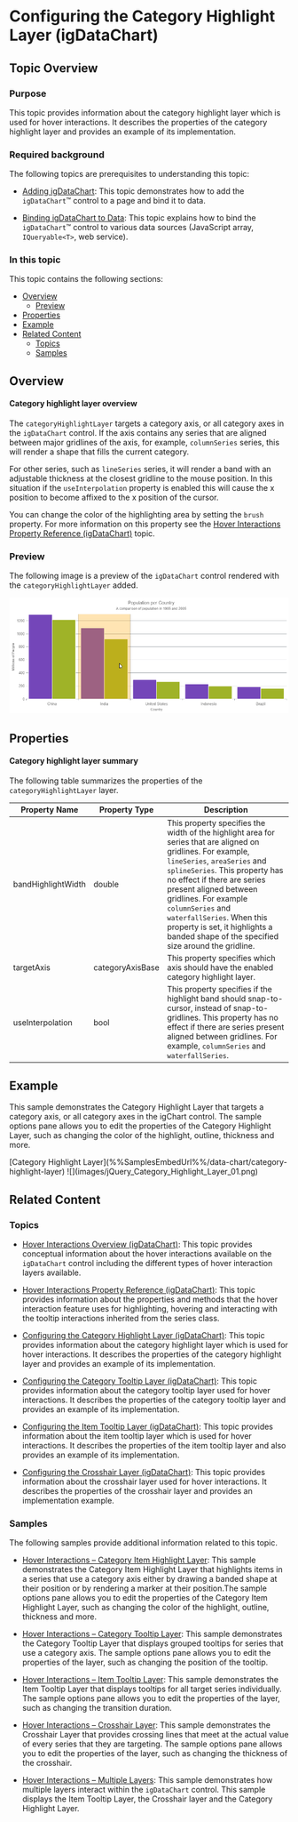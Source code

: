 ﻿<!--
|metadata|
{
    "fileName": "hoverinteractions-category-highlight-layer",
    "controlName": "",
    "tags": []
}
|metadata|
-->

# Configuring the Category Highlight Layer (igDataChart)

## Topic Overview

### Purpose

This topic provides information about the category highlight layer which is used for hover interactions. It describes the properties of the category highlight layer and provides an example of its implementation.

### Required background

The following topics are prerequisites to understanding this topic:

- [Adding igDataChart](igDataChart-Adding.html): This topic demonstrates how to add the `igDataChart`™ control to a page and bind it to data.

- [Binding igDataChart to Data](igDataChart-DataBinding.html): This topic explains how to bind the `igDataChart`™ control to various data sources (JavaScript array, `IQueryable<T>`, web service).



### In this topic

This topic contains the following sections:

-   [Overview](#overview)
	-   [Preview](#preview)
-   [Properties](#properties)
-   [Example](#example)
-   [Related Content](#related-content)
    -   [Topics](#topics)
    -   [Samples](#samples)



## <a id="overview"></a> Overview

#### Category highlight layer overview

The `categoryHighlightLayer` targets a category axis, or all category axes in the `igDataChart` control. If the axis contains any series that are aligned between major gridlines of the axis, for example, `columnSeries` series, this will render a shape that fills the current category.

For other series, such as `lineSeries` series, it will render a band with an adjustable thickness at the closest gridline to the mouse position. In this situation if the `useInterpolation` property is enabled this will cause the x position to become affixed to the x position of the cursor.

You can change the color of the highlighting area by setting the `brush` property. For more information on this property see the [Hover Interactions Property Reference (igDataChart)](HoverInteractions-Common-Properties.html) topic.

### <a id="preview"></a> Preview

The following image is a preview of the `igDataChart` control rendered with the `categoryHighlightLayer` added.

![](images/jQuery_Category_Highlight_Layer_01.png)



## <a id="properties"></a> Properties

#### Category highlight layer summary

The following table summarizes the properties of the `categoryHighlightLayer` layer.

Property Name | Property Type | Description
---|---|---
bandHighlightWidth | double | This property specifies the width of the highlight area for series that are aligned on gridlines. For example, `lineSeries`, `areaSeries` and `splineSeries`. This property has no effect if there are series present aligned between gridlines. For example `columnSeries` and `waterfallSeries`. When this property is set, it highlights a banded shape of the specified size around the gridline.
targetAxis | categoryAxisBase | This property specifies which axis should have the enabled category highlight  layer.
useInterpolation | bool | This property specifies if the highlight band should snap-to-cursor, instead of snap-to-gridlines. This property has no effect if there are series present aligned between gridlines. For example,  `columnSeries` and `waterfallSeries`.


## <a id="example"></a> Example

This sample demonstrates the Category Highlight Layer that targets a category axis, or all category axes in the igChart control.
The sample options pane allows you to edit the properties of the Category Highlight Layer, such as changing the color of the highlight, outline, thickness and more.

<div class="embed-sample">
   [Category Highlight Layer](%%SamplesEmbedUrl%%/data-chart/category-highlight-layer)
   ![](images/jQuery_Category_Highlight_Layer_01.png)
</div>

## <a id="related-content"></a>Related Content

### <a id="topics"></a>Topics

- [Hover Interactions Overview (igDataChart)](HoverInteractions-Hover-Interactions-Overview.html): This topic provides conceptual information about the hover interactions available on the `igDataChart` control including the different types of hover interaction layers available.

- [Hover Interactions Property Reference (igDataChart)](HoverInteractions-Common-Properties.html): This topic provides information about the properties and methods that the hover interaction feature uses for highlighting, hovering and interacting with the tooltip interactions inherited from the series class.

- [Configuring the Category Highlight Layer (igDataChart)](HoverInteractions-Category-Item-Highlight-Layer.html): This topic provides information about the category highlight layer which is used for hover interactions. It describes the properties of the category highlight layer and provides an example of its implementation.

- [Configuring the Category Tooltip Layer (igDataChart)](HoverInteractions-Category-Tooltip-Layer.html): This topic provides information about the category tooltip layer used for hover interactions. It describes the properties of the category tooltip layer and provides an example of its implementation.

- [Configuring the Item Tooltip Layer (igDataChart)](HoverInteractions-Item-Tooltip-Layer.html): This topic provides information about the item tooltip layer which is used for hover interactions. It describes the properties of the item tooltip layer and also provides an example of its implementation.

- [Configuring the Crosshair Layer (igDataChart)](HoverInteractions-Crosshair-Layer.html): This topic provides information about the crosshair layer used for hover interactions. It describes the properties of the crosshair layer and provides an implementation example.

### <a id="samples"></a>Samples

The following samples provide additional information related to this topic.

- [Hover Interactions – Category Item Highlight Layer](HoverInteractions-Category-Item-Highlight-Layer.html#example): This sample demonstrates the Category Item Highlight Layer that highlights items in a series that use a category axis either by drawing a banded shape at their position or by rendering a marker at their position.The sample options pane allows you to edit the properties of the Category Item Highlight Layer, such as changing the color of the highlight, outline, thickness and more.

- [Hover Interactions – Category Tooltip Layer](HoverInteractions-Category-Tooltip-Layer.html#example): This sample demonstrates the Category Tooltip Layer that displays grouped tooltips for series that use a category axis. The sample options pane allows you to edit the properties of the layer, such as changing the position of the tooltip.

- [Hover Interactions – Item Tooltip Layer](HoverInteractions-Item-Tooltip-Layer.html#example): This sample demonstrates the Item Tooltip Layer that displays tooltips for all target series individually. The sample options pane allows you to edit the properties of the layer, such as changing the transition duration.

- [Hover Interactions – Crosshair Layer](HoverInteractions-Crosshair-Layer.html#example): This sample demonstrates the Crosshair Layer that provides crossing lines that meet at the actual value of every series that they are targeting. The sample options pane allows you to edit the properties of the layer, such as changing the thickness of the crosshair.

- [Hover Interactions – Multiple Layers](%%SamplesUrl%%/data-chart/multiple-layers): This sample demonstrates how multiple layers interact within the `igDataChart` control. This sample displays the Item Tooltip Layer, the Crosshair layer and the Category Highlight Layer.



 

 


